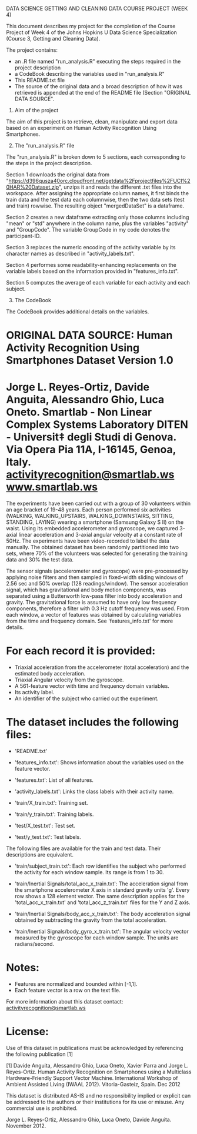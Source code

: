 DATA SCIENCE GETTING AND CLEANING DATA COURSE PROJECT (WEEK 4)

This document describes my project for the completion of the Course Project of Week 4 of the Johns Hopkins U Data Science Specialization (Course 3, Getting and Cleaning Data).

The project contains:
* an .R file named "run_analysis.R" executing the steps required in the project description
* a CodeBook describing the variables used in "run_analysis.R"
* This README.txt file
* The source of the original data and a broad description of how it was retrieved is appended at the end of the README file (Section "ORIGINAL DATA SOURCE".

1) Aim of the project

The aim of this project is to retrieve, clean, manipulate and export data based on an experiment on Human Activity Recognition Using Smartphones.

2) The "run_analysis.R" file

The "run_analysis.R" is broken down to 5 sections, each corresponding to the steps in the project description.

Section 1 downloads the original data from "https://d396qusza40orc.cloudfront.net/getdata%2Fprojectfiles%2FUCI%20HAR%20Dataset.zip", unzips it and reads the different .txt files into the workspace. After assigning the appropriate column names, it first binds the train data and the test data each columnwise, then the two data sets (test and train) rowwise. The resulting object "mergedDataSet" is a dataframe.

Section 2 creates a new dataframe extracting only those columns including "mean" or "std" anywhere in the column name, plus the variables "activity" and "GroupCode". The variable GroupCode in my code denotes the participant-ID.

Section 3 replaces the numeric encoding of the activity variable by its character names as described in "activity_labels.txt".

Section 4 performes some readability-enhancing replacements on the variable labels based on the information provided in "features_info.txt".

Section 5 computes the average of each variable for each activity and each subject.

3) The CodeBook

The CodeBook provides additional details on the variables.


ORIGINAL DATA SOURCE:
Human Activity Recognition Using Smartphones Dataset
Version 1.0
==================================================================
Jorge L. Reyes-Ortiz, Davide Anguita, Alessandro Ghio, Luca Oneto.
Smartlab - Non Linear Complex Systems Laboratory
DITEN - Universit‡ degli Studi di Genova.
Via Opera Pia 11A, I-16145, Genoa, Italy.
activityrecognition@smartlab.ws
www.smartlab.ws
==================================================================

The experiments have been carried out with a group of 30 volunteers within an age bracket of 19-48 years. Each person performed six activities (WALKING, WALKING_UPSTAIRS, WALKING_DOWNSTAIRS, SITTING, STANDING, LAYING) wearing a smartphone (Samsung Galaxy S II) on the waist. Using its embedded accelerometer and gyroscope, we captured 3-axial linear acceleration and 3-axial angular velocity at a constant rate of 50Hz. The experiments have been video-recorded to label the data manually. The obtained dataset has been randomly partitioned into two sets, where 70% of the volunteers was selected for generating the training data and 30% the test data. 

The sensor signals (accelerometer and gyroscope) were pre-processed by applying noise filters and then sampled in fixed-width sliding windows of 2.56 sec and 50% overlap (128 readings/window). The sensor acceleration signal, which has gravitational and body motion components, was separated using a Butterworth low-pass filter into body acceleration and gravity. The gravitational force is assumed to have only low frequency components, therefore a filter with 0.3 Hz cutoff frequency was used. From each window, a vector of features was obtained by calculating variables from the time and frequency domain. See 'features_info.txt' for more details. 

For each record it is provided:
======================================

- Triaxial acceleration from the accelerometer (total acceleration) and the estimated body acceleration.
- Triaxial Angular velocity from the gyroscope. 
- A 561-feature vector with time and frequency domain variables. 
- Its activity label. 
- An identifier of the subject who carried out the experiment.

The dataset includes the following files:
=========================================

- 'README.txt'

- 'features_info.txt': Shows information about the variables used on the feature vector.

- 'features.txt': List of all features.

- 'activity_labels.txt': Links the class labels with their activity name.

- 'train/X_train.txt': Training set.

- 'train/y_train.txt': Training labels.

- 'test/X_test.txt': Test set.

- 'test/y_test.txt': Test labels.

The following files are available for the train and test data. Their descriptions are equivalent. 

- 'train/subject_train.txt': Each row identifies the subject who performed the activity for each window sample. Its range is from 1 to 30. 

- 'train/Inertial Signals/total_acc_x_train.txt': The acceleration signal from the smartphone accelerometer X axis in standard gravity units 'g'. Every row shows a 128 element vector. The same description applies for the 'total_acc_x_train.txt' and 'total_acc_z_train.txt' files for the Y and Z axis. 

- 'train/Inertial Signals/body_acc_x_train.txt': The body acceleration signal obtained by subtracting the gravity from the total acceleration. 

- 'train/Inertial Signals/body_gyro_x_train.txt': The angular velocity vector measured by the gyroscope for each window sample. The units are radians/second. 

Notes: 
======
- Features are normalized and bounded within [-1,1].
- Each feature vector is a row on the text file.

For more information about this dataset contact: activityrecognition@smartlab.ws

License:
========
Use of this dataset in publications must be acknowledged by referencing the following publication [1] 

[1] Davide Anguita, Alessandro Ghio, Luca Oneto, Xavier Parra and Jorge L. Reyes-Ortiz. Human Activity Recognition on Smartphones using a Multiclass Hardware-Friendly Support Vector Machine. International Workshop of Ambient Assisted Living (IWAAL 2012). Vitoria-Gasteiz, Spain. Dec 2012

This dataset is distributed AS-IS and no responsibility implied or explicit can be addressed to the authors or their institutions for its use or misuse. Any commercial use is prohibited.

Jorge L. Reyes-Ortiz, Alessandro Ghio, Luca Oneto, Davide Anguita. November 2012.



